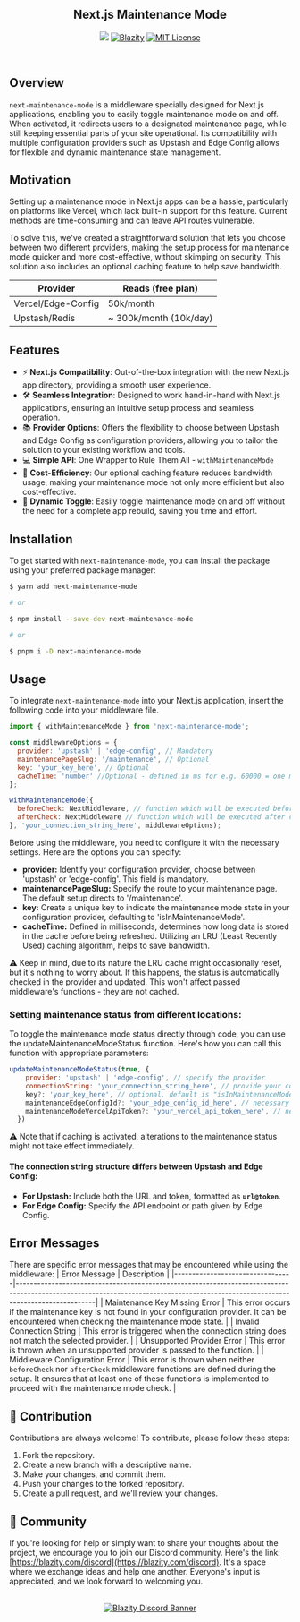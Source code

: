 <p align="center">
  <h2 align="center">Next.js Maintenance Mode</h2>
  <p align="center">
      <a href="https://blazity.com/?utm_source=nexjsroadmap&utm_medium=github"><img src="https://img.shields.io/badge/Next.js-Experts-yellowgreen.svg" style="display: inherit;"/></a>
      <a href="https://blazity.com/?utm_source=nexjsroadmap&utm_medium=github" target="_blank"><img alt="Blazity" src="https://img.shields.io/badge/Author-Blazity-green.svg" style="display: inherit;"/></a>
      <a href="https://opensource.org/licenses/MIT/" target="_blank"><img alt="MIT License" src="https://img.shields.io/badge/License-MIT-blue.svg" style="display: inherit;"/></a>
  </p>
  <br>
</p>

## Overview

`next-maintenance-mode` is a middleware specially designed for Next.js applications, enabling you to easily toggle maintenance mode on and off. When activated, it redirects users to a designated maintenance page, while still keeping essential parts of your site operational. Its compatibility with multiple configuration providers such as Upstash and Edge Config allows for flexible and dynamic maintenance state management.

## Motivation
Setting up a maintenance mode in Next.js apps can be a hassle, particularly on platforms like Vercel, which lack built-in support for this feature. Current methods are time-consuming and can leave API routes vulnerable.

To solve this, we've created a straightforward solution that lets you choose between two different providers, making the setup process for maintenance mode quicker and more cost-effective, without skimping on security. This solution also includes an optional caching feature to help save bandwidth.

|      Provider      |  Reads (free plan)   |
| ------------------ | -------------------   |
| Vercel/Edge-Config | 50k/month             | 
| Upstash/Redis      | ~ 300k/month (10k/day) | 


## Features

- ⚡️ **Next.js Compatibility**: Out-of-the-box integration with the new Next.js app directory, providing a smooth user experience.
- 🛠️ **Seamless Integration**: Designed to work hand-in-hand with Next.js applications, ensuring an intuitive setup process and seamless operation.
- 📚 **Provider Options**: Offers the flexibility to choose between Upstash and Edge Config as configuration providers, allowing you to tailor the solution to your existing workflow and tools.
- 💻 **Simple API**: One Wrapper to Rule Them All - ``withMaintenanceMode``
- 💾 **Cost-Efficiency**: Our optional caching feature reduces bandwidth usage, making your maintenance mode not only more efficient but also cost-effective.
- 🔄 **Dynamic Toggle**: Easily toggle maintenance mode on and off without the need for a complete app rebuild, saving you time and effort.

  
## Installation

To get started with `next-maintenance-mode`, you can install the package using your preferred package manager:

```bash
$ yarn add next-maintenance-mode

# or

$ npm install --save-dev next-maintenance-mode

# or

$ pnpm i -D next-maintenance-mode
```

## Usage

To integrate `next-maintenance-mode` into your Next.js application, insert the following code into your middleware file.

```javascript
import { withMaintenanceMode } from 'next-maintenance-mode';

const middlewareOptions = {
  provider: 'upstash' | 'edge-config', // Mandatory
  maintenancePageSlug: '/maintenance', // Optional
  key: 'your_key_here', // Optional
  cacheTime: 'number' //Optional - defined in ms for e.g. 60000 = one minute
};

withMaintenanceMode({
  beforeCheck: NextMiddleware, // function which will be executed before checking the maintenance mode
  afterCheck: NextMiddleware // function which will be executed after checking the maintenance mode
}, 'your_connection_string_here', middlewareOptions);
```

Before using the middleware, you need to configure it with the necessary settings. Here are the options you can specify:

- **provider:** Identify your configuration provider, choose between 'upstash' or 'edge-config'. This field is mandatory.
- **maintenancePageSlug:** Specify the route to your maintenance page. The default setup directs to '/maintenance'.
- **key:** Create a unique key to indicate the maintenance mode state in your configuration provider, defaulting to 'isInMaintenanceMode'.
- **cacheTime:** Defined in milliseconds, determines how long data is stored in the cache before being refreshed. Utilizing an LRU (Least Recently Used) caching algorithm, helps to save bandwidth.

⚠️ Keep in mind, due to its nature the LRU cache might occasionally reset, but it's nothing to worry about. If this happens, the status is automatically checked in the provider and updated. This won't affect passed middleware's functions - they are not cached.

### Setting maintenance status from different locations:
To toggle the maintenance mode status directly through code, you can use the updateMaintenanceModeStatus function. Here's how you can call this function with appropriate parameters:

```javascript
updateMaintenanceModeStatus(true, {
    provider: 'upstash' | 'edge-config', // specify the provider
    connectionString: 'your_connection_string_here', // provide your connection string
    key?: 'your_key_here', // optional, default is "isInMaintenanceMode"
    maintenanceEdgeConfigId?: 'your_edge_config_id_here', // necessary for edge-config provider
    maintenanceModeVercelApiToken?: 'your_vercel_api_token_here', // necessary for edge-config provider
  })
```

⚠️ Note that if caching is activated, alterations to the maintenance status might not take effect immediately.

#### The connection string structure differs between Upstash and Edge Config:

- **For Upstash:** Include both the URL and token, formatted as **`url@token`**.
- **For Edge Config:** Specify the API endpoint or path given by Edge Config.

## Error Messages

There are specific error messages that may be encountered while using the middleware:
| Error Message                   | Description                                                                                                                                                                      |
|---------------------------------|----------------------------------------------------------------------------------------------------------------------------------------------------------------------------------|
| Maintenance Key Missing Error   | This error occurs if the maintenance key is not found in your configuration provider. It can be encountered when checking the maintenance mode state.                            |
| Invalid Connection String       | This error is triggered when the connection string does not match the selected provider.                                                                                          |
| Unsupported Provider Error      | This error is thrown when an unsupported provider is passed to the function.                                                                                                      |
| Middleware Configuration Error  | This error is thrown when neither `beforeCheck` nor `afterCheck` middleware functions are defined during the setup. It ensures that at least one of these functions is implemented to proceed with the maintenance mode check. |

## 🙌 Contribution

Contributions are always welcome! To contribute, please follow these steps:

1. Fork the repository.
2. Create a new branch with a descriptive name.
3. Make your changes, and commit them.
4. Push your changes to the forked repository.
5. Create a pull request, and we'll review your changes.

## 📡 Community

If you're looking for help or simply want to share your thoughts about the project, we encourage you to join our Discord community. Here's the link: [https://blazity.com/discord](https://blazity.com/discord). It's a space where we exchange ideas and help one another. Everyone's input is appreciated, and we look forward to welcoming you.

<br />
<a href="https://blazity.com/discord" style="width: 100%; display: flex; justify-content: center;">
  <img src="https://discordapp.com/api/guilds/1111676875782234175/widget.png?style=banner2" alt="Blazity Discord Banner"/>
</a>
<br />
